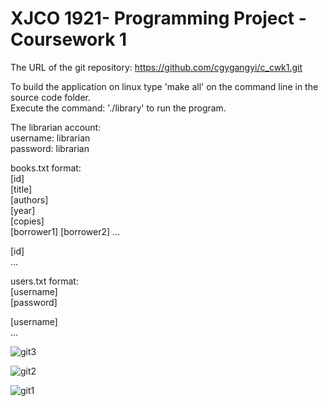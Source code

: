 # XJCO 1921- Programming Project - Coursework 1  
The URL of the git repository: https://github.com/cgygangyi/c_cwk1.git  
  
To build the application on linux type 'make all' on the command line in the source code folder.  
Execute the command: './library' to run the program.  
  
The librarian account:  
username: librarian  
password: librarian  
  
  
books.txt format:  
[id]  
[title]  
[authors]  
[year]  
[copies]  
[borrower1] [borrower2] ...  
  
[id]  
...  
  
  
users.txt format:  
[username]  
[password]  
  
[username]  
...  


![git3](https://user-images.githubusercontent.com/101918557/161882565-0bbb2bc9-b93f-4066-aeaf-c0bf454ef9fb.png)

![git2](https://user-images.githubusercontent.com/101918557/161882555-4676edcc-d402-4b06-b914-e05a9cd99b0d.png)

![git1](https://user-images.githubusercontent.com/101918557/161882538-066356ff-be60-4137-9fbd-24e5e0fe1393.png)

